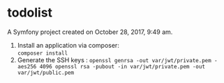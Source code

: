 todolist
========

A Symfony project created on October 28, 2017, 9:49 am.

1. Install an application via composer:  
`
composer install
`
2. Generate the SSH keys :
`
openssl genrsa -out var/jwt/private.pem -aes256 4096
openssl rsa -pubout -in var/jwt/private.pem -out var/jwt/public.pem
`

